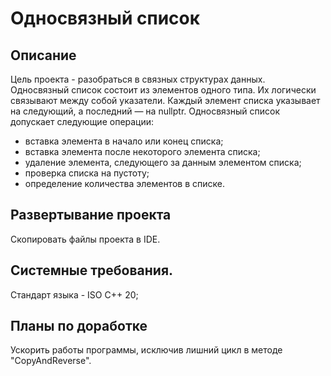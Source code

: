 # Односвязный список
## Описание
Цель проекта - разобраться в связных структурах данных. 
Односвязный список состоит из элементов одного типа. Их логически связывают между собой указатели. Каждый элемент списка указывает на следующий, а последний — на nullptr.
Односвязный список допускает следующие операции:
- вставка элемента в начало или конец списка;
- вставка элемента после некоторого элемента списка;
- удаление элемента, следующего за данным элементом списка;
- проверка списка на пустоту;
- определение количества элементов в списке.

## Развертывание проекта
Скопировать файлы проекта в IDE.

## Системные требования.
Стандарт языка - ISO C++ 20;

## Планы по доработке
Ускорить работы программы, исключив лишний цикл в методе "CopyAndReverse".
